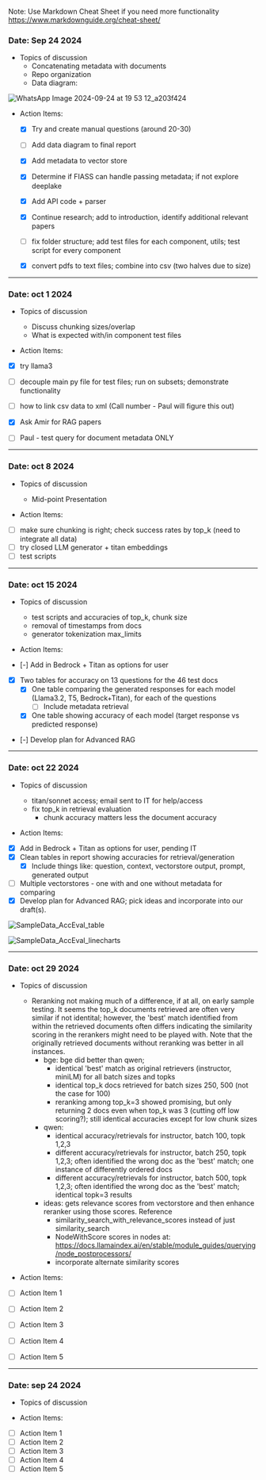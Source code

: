 Note: Use Markdown Cheat Sheet if you need more functionality
https://www.markdownguide.org/cheat-sheet/
### Date: Sep 24 2024 
- Topics of discussion
    - Concatenating metadata with documents
    - Repo organization
    - Data diagram:

![WhatsApp Image 2024-09-24 at 19 53 12_a203f424](https://github.com/user-attachments/assets/7868fbcc-1f64-4a4b-b408-81b515e24889)


- Action Items:
    * [x] Try and create manual questions (around 20-30)
    * [ ] Add data diagram to final report
    * [x] Add metadata to vector store
    * [x] Determine if FIASS can handle passing metadata; if not explore deeplake
    * [x] Add API code + parser
    * [x] Continue research; add to introduction, identify additional relevant papers
    * [ ] fix folder structure; add test files for each component, utils; test script for every component
    * [x] convert pdfs to text files; combine into csv (two halves due to size)


---
### Date: oct 1 2024 
- Topics of discussion
    - Discuss chunking sizes/overlap
    - What is expected with/in component test files

- Action Items:
* [x] try llama3
* [ ] decouple main py file for test files; run on subsets; demonstrate functionality
* [ ] how to link csv data to xml (Call number - Paul will figure this out)
* [x] Ask Amir for RAG papers
* [ ] Paul - test query for document metadata ONLY



---
### Date: oct 8 2024 
- Topics of discussion
    - Mid-point Presentation

- Action Items:
* [ ] make sure chunking is right; check success rates by top_k (need to integrate all data)
* [ ] try closed LLM generator + titan embeddings
* [ ] test scripts

---
### Date: oct 15 2024 
- Topics of discussion
    - test scripts and accuracies of top_k, chunk size
    - removal of timestamps from docs
    - generator tokenization max_limits

- Action Items:
* [-] Add in Bedrock + Titan as options for user
* [x] Two tables for accuracy on 13 questions for the 46 test docs
    * [x] One table comparing the generated responses for each model (Llama3.2, T5, Bedrock+Titan), for each of the questions
        * [ ] Include metadata retrieval
    * [x] One table showing accuracy of each model (target response vs predicted response)
* [-] Develop plan for Advanced RAG


---
### Date: oct 22 2024 
- Topics of discussion
    - titan/sonnet access; email sent to IT for help/access
    - fix top_k in retrieval evaluation
        - chunk accuracy matters less the document accuracy

- Action Items:
* [x] Add in Bedrock + Titan as options for user, pending IT
* [x] Clean tables in report showing accuracies for retrieval/generation
    * [x] Include things like: question, context, vectorstore output, prompt, generated output
* [ ] Multiple vectorstores - one with and one without metadata for comparing
* [x] Develop plan for Advanced RAG; pick ideas and incorporate into our draft(s).

![SampleData_AccEval_table](https://github.com/user-attachments/assets/5a92c996-5edf-486c-92b5-74b9a0603c0d)

![SampleData_AccEval_linecharts](https://github.com/user-attachments/assets/c35b960e-cf49-4a51-8dfe-a83628e8c79c)



---
### Date: oct 29 2024 
- Topics of discussion
    - Reranking not making much of a difference, if at all, on early sample testing. It seems the top_k documents retrieved are often very similar if not identital; however, the 'best' match identified from within the retrieved documents often differs indicating the similarity scoring in the rerankers might need to be played with. Note that the originally retrieved documents without reranking was better in all instances. 
        - bge: bge did better than qwen; 
            - identical 'best' match as original retrievers (instructor, miniLM) for all batch sizes and topks
            - identical top_k docs retrieved for batch sizes 250, 500 (not the case for 100)
            - reranking among top_k=3 showed promising, but only returning 2 docs even when top_k was 3 (cutting off low scoring?); still identical accuracies except for low chunk sizes
        - qwen:
            - identical accuracy/retrievals for instructor, batch 100, topk 1,2,3
            - different accuracy/retrievals for instructor, batch 250, topk 1,2,3; often identified the wrong doc as the 'best' match; one instance of differently ordered docs
            - different accuracy/retrievals for instructor, batch 500, topk 1,2,3; often identified the wrong doc as the 'best' match; identical topk=3 results
        - ideas: gets relevance scores from vectorstore and then enhance reranker using those scores. Reference
            - similarity_search_with_relevance_scores instead of just similarity_search
            - NodeWithScore scores in nodes at:                       https://docs.llamaindex.ai/en/stable/module_guides/querying/node_postprocessors/
            - incorporate alternate similarity scores



- Action Items:
* [ ] Action Item 1
* [ ] Action Item 2
* [ ] Action Item 3
* [ ] Action Item 4
* [ ] Action Item 5
























---
### Date: sep 24 2024 
- Topics of discussion




- Action Items:
* [ ] Action Item 1
* [ ] Action Item 2
* [ ] Action Item 3
* [ ] Action Item 4
* [ ] Action Item 5

